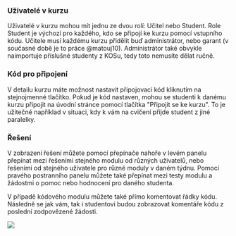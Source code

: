 ### Uživatelé v kurzu

Uživatelé v kurzu mohou mít jednu ze dvou rolí: Učitel nebo Student.
Role Student je výchozí pro každého, kdo se připojí ke kurzu pomocí vstupního kódu. Učitele musí každému kurzu přidělit buď administrátor,
nebo garant (v současné době je to práce @matouj10). Administrátor také obvykle naimportuje příslušné studenty z KOSu,
tedy toto nemusíte dělat ručně.

### Kód pro připojení

V detailu kurzu máte možnost nastavit připojovací kód kliknutím na stejnojmenné tlačítko.
Pokud je kód nastaven, mohou se studenti k danému kurzu připojit na úvodní stránce pomocí tlačítka "Připojit se ke kurzu".
To je užitečné například v situaci, kdy k vám na cvičení přijde student z jiné paralelky.

### Řešení

V zobrazení řešení můžete pomocí přepínače nahoře v levém panelu přepínat mezi řešeními stejného modulu od různých uživatelů,
nebo řešeními od stejného uživatele pro různé moduly v daném týdnu. Pomocí pravého postranního panelu můžete také přepínat mezi
testy modulu a žádostmi o pomoc nebo hodnocení pro daného studenta.

V případě kódového modulu můžete také přímo komentovat řádky kódu.
Následně se jak vám, tak i studentovi budou zobrazovat komentáře kódu z poslední zodpovězené žádosti.

![](/images_for_md_files/guides/cz/teacher/student_overview/solution_view.png)